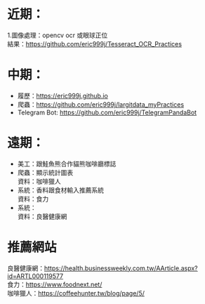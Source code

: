 # 近期：  
1.圖像處理：opencv ocr 或眼球正位  
結果：https://github.com/eric999j/Tesseract_OCR_Practices  

# 中期：  
* 履歷：https://eric999j.github.io  
* 爬蟲：https://github.com/eric999j/largitdata_myPractices  
* Telegram Bot: https://github.com/eric999j/TelegramPandaBot  

# 遠期：  
* 美工：跟鮭魚熊合作貓熊咖啡廳標誌  
* 爬蟲：顯示統計圖表  
資料：咖啡獵人  
* 系統：香料跟食材輸入推薦系統  
資料：食力  
* 系統：  
資料：良醫健康網   

# 推薦網站  
良醫健康網：https://health.businessweekly.com.tw/AArticle.aspx?id=ARTL000119577  
食力：https://www.foodnext.net/  
咖啡獵人：https://coffeehunter.tw/blog/page/5/  
